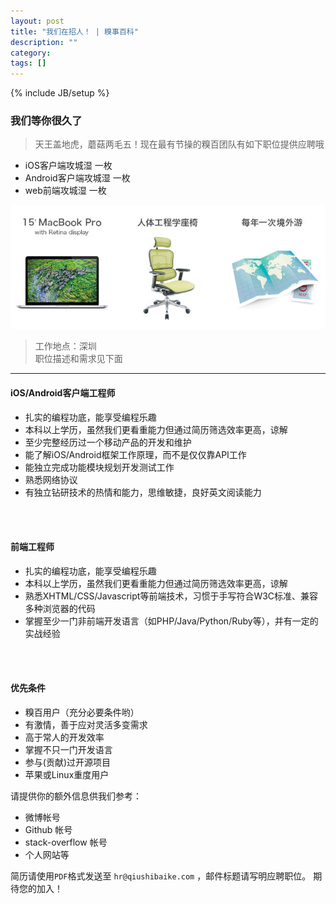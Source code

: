 ```yaml
---
layout: post
title: "我们在招人！ | 糗事百科"
description: ""
category: 
tags: []
---
```

{% include JB/setup %}


### 我们等你很久了

> 天王盖地虎，蘑菇两毛五！现在最有节操的糗百团队有如下职位提供应聘哦  
  
* iOS客户端攻城湿 一枚
* Android客户端攻城湿 一枚
* web前端攻城湿 一枚

![装备](/assets/qb_equipments.jpg)

> 工作地点：深圳  
> 职位描述和需求见下面 

------------------

#### iOS/Android客户端工程师


* 扎实的编程功底，能享受编程乐趣   
* 本科以上学历，虽然我们更看重能力但通过简历筛选效率更高，谅解    
* 至少完整经历过一个移动产品的开发和维护   
* 能了解iOS/Android框架工作原理，而不是仅仅靠API工作   
* 能独立完成功能模块规划开发测试工作   
* 熟悉网络协议   
* 有独立钻研技术的热情和能力，思维敏捷，良好英文阅读能力   

<br /><br />

#### 前端工程师


* 扎实的编程功底，能享受编程乐趣  
* 本科以上学历，虽然我们更看重能力但通过简历筛选效率更高，谅解  
* 熟悉XHTML/CSS/Javascript等前端技术，习惯于手写符合W3C标准、兼容多种浏览器的代码    
* 掌握至少一门非前端开发语言（如PHP/Java/Python/Ruby等），并有一定的实战经验    

<br /><br />  
  


#### 优先条件


* 糗百用户（充分必要条件哟）  
* 有激情，善于应对灵活多变需求    
* 高于常人的开发效率    
* 掌握不只一门开发语言    
* 参与(贡献)过开源项目       
* 苹果或Linux重度用户  



请提供你的额外信息供我们参考： 


* 微博帐号     
* Github 帐号     
* stack-overflow 帐号     
* 个人网站等     

简历请使用`PDF`格式发送至 `hr@qiushibaike.com` ，邮件标题请写明应聘职位。 期待您的加入！